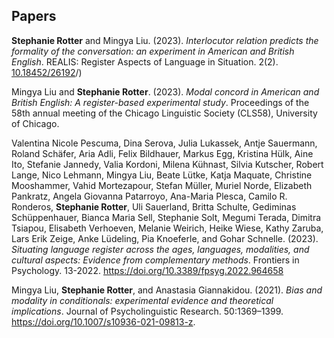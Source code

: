 ## Papers 

**Stephanie Rotter** and Mingya Liu. (2023). *Interlocutor relation predicts the formality of the conversation: an experiment in American and British English*. REALIS: Register Aspects of Language in Situation. 2(2). [10.18452/26192](https://doi.org/10.18452/26192)/)

Mingya Liu and **Stephanie Rotter**. (2023). *Modal concord in American and British English: A register-based experimental study*. Proceedings of the 58th annual meeting of the Chicago Linguistic Society (CLS58), University of Chicago.

Valentina Nicole Pescuma, Dina Serova, Julia Lukassek, Antje Sauermann, Roland Schäfer, Aria Adli, Felix Bildhauer, Markus Egg, Kristina Hülk, Aine Ito, Stefanie Jannedy, Valia Kordoni, Milena Kühnast, Silvia Kutscher, Robert Lange, Nico Lehmann, Mingya Liu, Beate Lütke, Katja Maquate, Christine Mooshammer, Vahid Mortezapour, Stefan Müller, Muriel Norde, Elizabeth Pankratz, Angela Giovanna Patarroyo, Ana-Maria Plesca, Camilo R. Ronderos, **Stephanie Rotter**, Uli Sauerland, Britta Schulte, Gediminas Schüppenhauer, Bianca Maria Sell, Stephanie Solt, Megumi Terada, Dimitra Tsiapou, Elisabeth Verhoeven, Melanie Weirich, Heike Wiese, Kathy Zaruba, Lars Erik Zeige, Anke Lüdeling, Pia Knoeferle, and Gohar Schnelle. (2023). *Situating language register across the ages, languages, modalities, and cultural aspects: Evidence from complementary methods*. Frontiers in Psychology. 13-2022. https://doi.org/10.3389/fpsyg.2022.964658

Mingya Liu, **Stephanie Rotter**, and Anastasia Giannakidou. (2021). *Bias and modality in conditionals: experimental evidence and theoretical implications*. Journal of Psycholinguistic Research. 50:1369–1399. https://doi.org/10.1007/s10936-021-09813-z.
